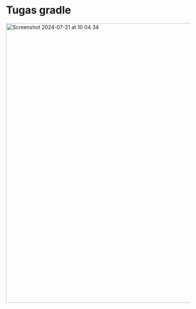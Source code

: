 # Tugas gradle

<img width="764" alt="Screenshot 2024-07-21 at 10 04 34" src="https://github.com/user-attachments/assets/92c19fe3-5919-4b2a-8070-be0e7209e082">
